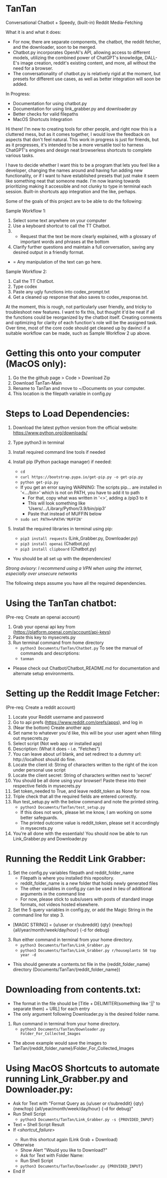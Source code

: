 # TanTan
Conversational Chatbot + Speedy, (built-in) Reddit Media-Fetching

What it is and what it does:
- For now, there are separate components, the chatbot, the reddit fetcher, and the downloader, soon to be merged.
- Chatbot.py incorporates OpenAI's API, allowing access to different models, utilizing the combined power of ChatGPT's knowledge, DALL-E's image creation, reddit's existing content, and more, all without the need for a browser.
- The conversationality of chatbot.py is relatively rigid at the moment, but presets for different use cases, as well as better integration will soon be added.

In Progress:
- Documentation for using chatbot.py
- Documentation for using link_grabber.py and downloader.py
- Better checks for valid filepaths
- MacOS Shortcuts Integration

Hi there! I'm new to creating tools for other people, and right now this is a cluttered mess, but as it comes together, I would love the feedback on aspects that don't feel natural. This work in progress is just for friends, but as it progresses, it's intended to be a more versatile tool to harness ChatGPT's engines and design neat browserless shortcuts to complete various tasks.

I have to decide whether I want this to be a program that lets you feel like a developer, changing the names around and having fun adding new functionality, or if I want to have established presets that just make it seem like something neat that someone made. I'm now leaning towards prioritizing making it accessible and not clunky to type in terminal each session. Built-in shortcuts app integration and the like, perhaps.

Some of the goals of this project are to be able to do the following:

Sample Workflow 1:
1. Select some text anywhere on your computer 
2. Use a keyboard shortcut to call the TT Chatbot.
3. * Request that the text be more clearly explained, with a glossary of important words and phrases at the bottom
4. Clarify further questions and maintain a full conversation, saving any desired output in a friendly format.

* = Any manipulation of the text can go here.

Sample Workflow 2:
1. Call the TT Chatbot.
2. Type codex
3. Paste any ugly functions into codex_prompt.txt
4. Get a cleaned up response that also saves to codex_response.txt.

At the moment, this is rough, not particularly user friendly, and tricky to troubleshoot new features. I want to fix this, but thought it'd be neat if all the functions could be reorganized by the chatbot itself. Creating comments and optimizing for clarity of each function's role will be the assigned task. Over time, most of the core code should get cleaned up by davinci if a suitable workflow can be made, such as Sample Workflow 2 up above.

# Getting this onto your computer (MacOS only):
1. Go the the github page > Code > Download Zip
2. Download TanTan-Main
3. Rename to TanTan and move to ~/Documents on your computer.
4. This location is the filepath variable in config.py

# Steps to Load Dependencies:
1. Download the latest python version from the official website: https://www.python.org/downloads/
2. Type python3 in terminal
3. Install required command line tools if needed
4. Install pip (Python package manager) if needed:
    - `cd`
    - `curl https://bootstrap.pypa.io/get-pip.py -o get-pip.py`
    - `python get-pip.py`
    - If you get an error saying WARNING: The scripts pip... are installed in '<.../bin>' which is not on PATH, you have to add it to path
        - For that, copy what was written in '<>', adding a /pip3 to it 
        - This will look something like 'Users/.../Library/Python/3.9/bin/pip3'
        - Paste that instead of MUFFIN below
    - `sudo set PATH=%PATH%'MUFFIN'`

4. Install the required libraries in terminal using pip:
    - `pip3 install requests` (Link_Grabber.py, Downloader.py)
    - `pip3 install openai` (Chatbot.py)
    - `pip3 install clipboard` (Chatbot.py)

- You should be all set up with the dependencies!

*Strong avisory: I recommend using a VPN when using the internet, especially over unsecure networks*

The following steps assume you have all the required dependencies.

# Using the TanTan chatbot:
(Pre-req: Create an openai account)
1. Grab your openai api key from (https://platform.openai.com/account/api-keys)
2. Paste this key to mysecrets.py
3. Run terminal command from home directory
    - `python3 Documents/TanTan/Chatbot.py`
    To see the manual of commands and descriptions:
    - `tanman`

- Please check out Chatbot/Chatbot_README.md for documentation and alternate setup environments.

# Setting up the Reddit Image Fetcher:

(Pre-req: Create a reddit account)

1. Locate your Reddit username and password
2. Go to api prefs (https://www.reddit.com/prefs/apps), and log in
3. (Near the bottom) Create another app 
4. Set name to whatever you'd like, this will be your user agent when filling out mysecrets.py
5. Select script (Not web app or installed app)
6. Description: (What it does - i.e. "Fetches")
7. You can leave about url blank, and set redirect to a dummy url: http://localhost should do fine.
8. Locate the client id: String of characters written to the right of the icon under personal use script
9. Locate the client secret: String of characters written next to 'secret'
10. You should be all done using your browser! Paste these into their respective fields in mysecrets.py
11. Set token_needed to True, and leave reddit_token as None for now.
12. Triple check that all the required fields are entered correctly.
13. Run test_setup.py with the below command and note the printed string.
    - `python3 Documents/TanTan/test_setup.py`
    - If this does not work, please let me know, I am working on some better safeguards.
    - The printed outcome value is reddit_token, please set it accordingly in mysecrets.py
14. You're all done with the essentials! You should now be able to run Link_Grabber.py and Downloader.py

# Running the Reddit Link Grabber:
1. Set the config.py variables filepath and reddit_folder_name
    - Filepath is where you installed this repository.
    - reddit_folder_name is a new folder that holds newly generated files
    - The other variables in config.py can be used in lieu of additional arguments in the command line
    - For now, please stick to subs/users with posts of standard image formats, not videos hosted elsewhere.
2. Set the 5 query variables in config.py, or add the Magic String in the command line for step 3.
- [MAGIC STRING] = {u/user or r/subreddit} {qty} {new/top} {all/year/month/week/day/hour} {-d for debug}
3. Run either command in terminal from your home directory.
    - `python3 Documents/TanTan/Link_Grabber.py`
    - `python3 Documents/TanTan/Link_Grabber.py r/houseplants 50 top year -d`
- This should generate a contents.txt file in the {reddit_folder_name} directory (Documents/TanTan/{reddit_folder_name})

# Downloading from contents.txt:
- The format in the file should be [Title + DELIMITER(something like '_||_' to separate them) + URL] for each entry
- The only argument following Downloader.py is the desired folder name.
1. Run command in terminal from your home directory.
    - `python3 Documents/TanTan/Downloader.py Folder_For_Collected_Images`
- The above example would save the images to TanTan/{reddit_folder_name}/Folder_For_Collected_Images

# Using MacOS Shortcuts to automate running Link_Grabber.py and Downloader.py:
- Ask for Text with "Format Query as {u/user or r/subreddit} {qty} {new/top} {all/year/month/week/day/hour} {-d for debug}"
- Run Shell Script
    - `python3 Documents/TanTan/Link_Grabber.py -s {PROVIDED_INPUT}`
- Text = Shell Script Result
- If <Text> <contains> <*shortcut_failure*>
    - Run this shortcut again (Link Grab + Download)
- Otherwise
    - Show Alert "Would you like to Download?"
    - Ask for Text with Folder Name:
    - Run Shell Script
    - `python3 Documents/TanTan/Downloader.py {PROVIDED_INPUT}`
- End If
